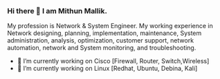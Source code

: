 ### Hi there 👋 I am Mithun Mallik. 
My profession is Network & System Engineer. My working experience in Network designing, planning, implementation, maintenance, System administration, analysis, optimization, customer support, network automation, network and System monitoring, and troubleshooting.

- 🔭 I’m currently working on Cisco [Firewall, Router, Switch,Wireless]
- 🔭 I’m currently working on Linux [Redhat, Ubuntu, Debina, Kali]


<!--
**mmallikpy/mmallikpy** is a ✨ _special_ ✨ repository because its `README.md` (this file) appears on your GitHub profile.

Here are some ideas to get you started:

- 🔭 I’m currently working on ...
- 🌱 I’m currently learning ...
- 👯 I’m looking to collaborate on ...
- 🤔 I’m looking for help with ...
- 💬 Ask me about ...
- 📫 How to reach me: ...
- 😄 Pronouns: ...
- ⚡ Fun fact: ...
-->
